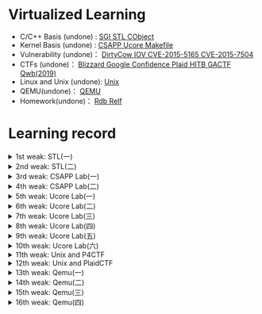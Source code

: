 # Virtualized Learning

- C/C++ Basis (undone) :       [SGI STL CObject](C++/)
- Kernel Basis (undone) :      [CSAPP Ucore Makefile](Kernel/)
- Vulnerability (undone)：    [DirtyCow IOV CVE-2015-5165 CVE-2015-7504](Vulnerability/)
- CTFs (undone)：                  [Blizzard Google Confidence Plaid HITB GACTF Qwb(2019)](CTFs/)
- Linux and Unix (undone):   [Unix](Unix/)
- QEMU(undone)：                [QEMU](QEMU/)
- Homework(undone)：        [Rdb Relf](Homework/)

# Learning record

<details>
<summary>1st weak: STL(一)</summary>

- 弄完STL vector
- 补C++
- 南大计算机基础

</details>

<details>
<summary>2nd weak: STL(二)</summary>

- 弄完STL list tree
- csapp 看到 2.3.2

</details>

<details>
<summary>3rd weak: CSAPP Lab(一)</summary>

- Data Lab
- Bomb Lab
- Attack Lab
- Cache Lab

</details>

<details>
<summary>4th weak: CSAPP Lab(二)</summary>

- Malloc Lab
- Shell Lab

</details>

<details>
<summary>5th weak: Ucore Lab(一)</summary>
- 看完csapp
- Ucore Lab1

</details>

<details>
<summary>6th weak: Ucore Lab(二)</summary>

- Ucore Lab2-6
- Ucore 扩展做到 Lab1

</details>

<details>
<summary>7th weak: Ucore Lab(三)</summary>

- Ucore Lab7
- Ucore 扩展做到 Lab5

</details>

<details>
<summary>8th weak: Ucore Lab(四)</summary>

- Ucore Lab8
- Ucore 扩展做到 Lab7
- 整理6个关于整数/浮点数的CVE漏洞

</details>

<details>
<summary>9th weak: Ucore Lab(五)</summary>

- Ucore Lab 8 扩展
- 复现DirtyCow
- Makefile
- Google CTF sprint

</details>

<details>
<summary>10th weak: Ucore Lab(六)</summary>

- Ucore Lab 8 扩展
- 复现DirtyCow
- Makefile
- Google CTF sprint

</details>

<details>
<summary>11th weak: Unix and P4CTF</summary>

- P4CTF KVM
- Unix 第一章

</details>

<details>
<summary>12th weak: Unix and PlaidCTF</summary>

- PlaidCTF sandybox
- Unix 第四章

</details>

<details>
<summary>13th weak: Qemu(一)</summary>

- Blizzard CTF
- Qemu 2.3
- ELF解析器

</details>

<details>
<summary>14th weak: Qemu(二)</summary>

- Rdb调试器
- Qemu 2.5

</details>

<details>
<summary>15th weak: Qemu(三)</summary>

- Qemu 3
- HITB CTF
- C语言实现面向对象
- 搭建漏洞复现环境

</details>

<details>
<summary>16th weak: Qemu(四)</summary>

- day1: 搭建漏洞复现环境
- day2: 搭建漏洞复现环境
- day3: 复现CVE-2015-5156 写完 poc 和 exp
- day4: 复现CVE-2015-7504 分析完漏洞成因和执行流程
- day5: 复现CVE-2015-7504 写完 poc 由于涉及一个crc校验所以exp没有写出来
- day6: GACTF babyqemu
- day7: N1CTF Kemu 尝试做了一下  没做出来

</details>